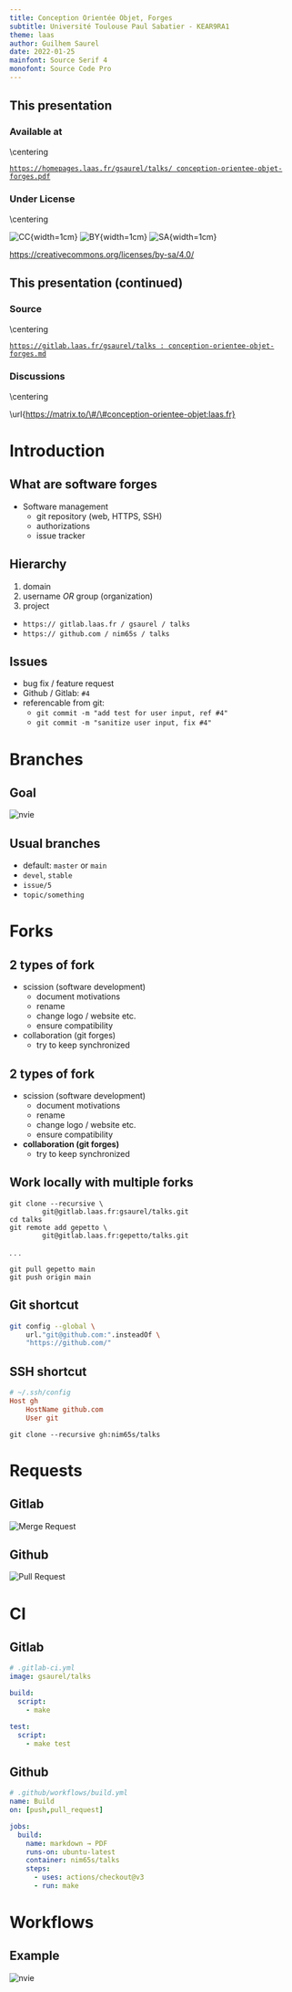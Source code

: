 ```yaml
---
title: Conception Orientée Objet, Forges
subtitle: Université Toulouse Paul Sabatier - KEAR9RA1
theme: laas
author: Guilhem Saurel
date: 2022-01-25
mainfont: Source Serif 4
monofont: Source Code Pro
---
```


## This presentation

### Available at

\centering

[`https://homepages.laas.fr/gsaurel/talks/
conception-orientee-objet-forges.pdf`](https://homepages.laas.fr/gsaurel/talks/conception-orientee-objet-forges.pdf)

### Under License

\centering

![CC](media/cc.png){width=1cm}
![BY](media/by.png){width=1cm}
![SA](media/sa.png){width=1cm}

<https://creativecommons.org/licenses/by-sa/4.0/>

## This presentation (continued)

### Source

\centering

[`https://gitlab.laas.fr/gsaurel/talks :
conception-orientee-objet-forges.md`](https://gitlab.laas.fr/gsaurel/talks/-/blob/main/conception-orientee-objet-forges.md)

### Discussions

\centering

\url{https://matrix.to/\#/\#conception-orientee-objet:laas.fr}

# Introduction

## What are software forges

- Software management
    - git repository (web, HTTPS, SSH)
    - authorizations
    - issue tracker

## Hierarchy

1. domain
2. username *OR* group (organization)
3. project


- `https:// gitlab.laas.fr / gsaurel / talks`
- `https:// github.com / nim65s / talks`

## Issues

- bug fix / feature request
- Github / Gitlab: `#4`
- referencable from git:
    - `git commit -m "add test for user input, ref #4"`
    - `git commit -m "sanitize user input, fix #4"`

# Branches

## Goal

![nvie](media/nvie.png)

## Usual branches

- default: `master` or `main`
- `devel`, `stable`
- `issue/5`
- `topic/something`

# Forks

## 2 types of fork

- scission (software development)
    - document motivations
    - rename
    - change logo / website etc.
    - ensure compatibility
- collaboration (git forges)
    - try to keep synchronized


## 2 types of fork

- scission (software development)
    - document motivations
    - rename
    - change logo / website etc.
    - ensure compatibility
- **collaboration (git forges)**
    - try to keep synchronized

## Work locally with multiple forks

```
git clone --recursive \
        git@gitlab.laas.fr:gsaurel/talks.git
cd talks
git remote add gepetto \
        git@gitlab.laas.fr:gepetto/talks.git
```

. . .

```
git pull gepetto main
git push origin main
```

## Git shortcut

```bash
git config --global \
    url."git@github.com:".insteadOf \
    "https://github.com/"
```

## SSH shortcut

```ini
# ~/.ssh/config
Host gh
    HostName github.com
    User git
```

```
git clone --recursive gh:nim65s/talks
```

# Requests

## Gitlab

![Merge Request](media/mr.png)

## Github

![Pull Request](media/pr.png)

# CI

## Gitlab

```yml
# .gitlab-ci.yml
image: gsaurel/talks

build:
  script:
    - make

test:
  script:
    - make test
```

## Github

```yml
# .github/workflows/build.yml
name: Build
on: [push,pull_request]

jobs:
  build:
    name: markdown → PDF
    runs-on: ubuntu-latest
    container: nim65s/talks
    steps:
      - uses: actions/checkout@v3
      - run: make
```

# Workflows

## Example

![nvie](media/nvie.png)
